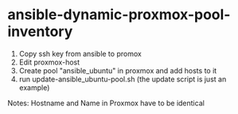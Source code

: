 # ansible-dynamic-proxmox-pool-inventory

1. Copy ssh key from ansible to promox
1. Edit proxmox-host
2. Create pool "ansible_ubuntu" in proxmox and add hosts to it
3. run update-ansible_ubuntu-pool.sh (the update script is just an example)

Notes:
Hostname and Name in Proxmox have to be identical
